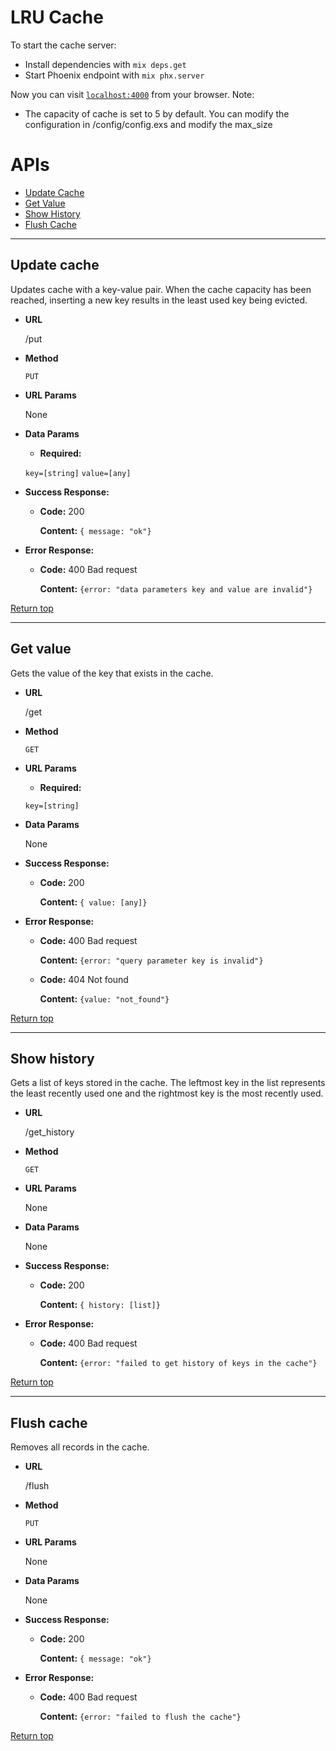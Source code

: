 # LRU Cache

To start the cache server:

  * Install dependencies with `mix deps.get`
  * Start Phoenix endpoint with `mix phx.server`

Now you can visit [`localhost:4000`](http://localhost:4000) from your browser.
Note:
  * The capacity of cache is set to 5 by default. You can modify the configuration in /config/config.exs and modify the max_size

# APIs
  - [Update Cache](#Update-cache)
  - [Get Value](#Get-value)
  - [Show History](#Show-history)
  - [Flush Cache](#Flush-cache)
---
## Update cache
Updates cache with a key-value pair. When the cache capacity has been reached, inserting a new key results in the least used key
being evicted.

* **URL**

  /put

* **Method**

  `PUT`

* **URL Params**

  None

* **Data Params**

  * **Required:**

  `key=[string]`
  `value=[any]`

* **Success Response:**
  * **Code:** 200

    **Content:** `{ message: "ok"}`

* **Error Response:**
  * **Code:** 400 Bad request

    **Content:** `{error: "data parameters key and value are invalid"}`

[Return top](#APIs)

---
## Get value
Gets the value of the key that exists in the cache.

* **URL**

  /get

* **Method**

  `GET`

* **URL Params**

  * **Required:**

  `key=[string]`

* **Data Params**

  None

* **Success Response:**
  * **Code:** 200

    **Content:** `{ value: [any]}`

* **Error Response:**
  * **Code:** 400 Bad request

    **Content:** `{error: "query parameter key is invalid"}`

  * **Code:** 404 Not found

    **Content:** `{value: "not_found"}`

[Return top](#APIs)

---
## Show history
Gets a list of keys stored in the cache. The leftmost key in the list represents
the least recently used one and the rightmost key is the most recently used.

* **URL**

  /get_history

* **Method**

  `GET`

* **URL Params**

  None

* **Data Params**

  None

* **Success Response:**
  * **Code:** 200

    **Content:** `{ history: [list]}`

* **Error Response:**
  * **Code:** 400 Bad request

    **Content:** `{error: "failed to get history of keys in the cache"}`

[Return top](#APIs)

---
## Flush cache
Removes all records in the cache.

* **URL**

  /flush

* **Method**

  `PUT`

* **URL Params**

  None

* **Data Params**

  None

* **Success Response:**
  * **Code:** 200

    **Content:** `{ message: "ok"}`

* **Error Response:**
  * **Code:** 400 Bad request

    **Content:** `{error: "failed to flush the cache"}`

[Return top](#APIs)
